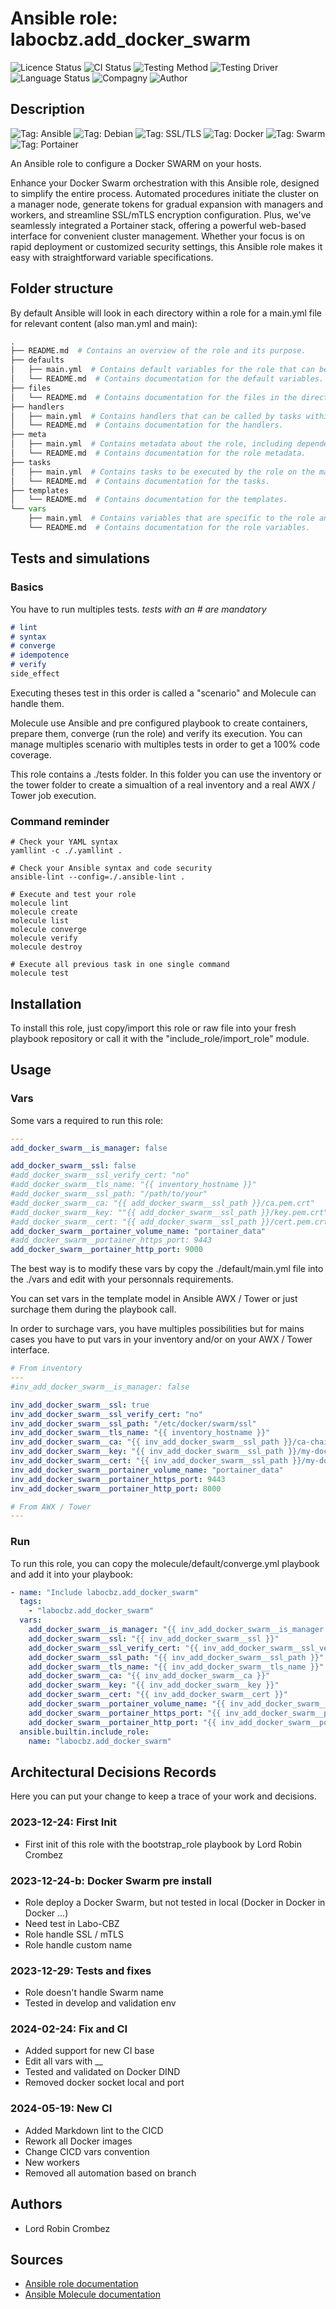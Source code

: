 # Ansible role: labocbz.add_docker_swarm

![Licence Status](https://img.shields.io/badge/licence-MIT-brightgreen)
![CI Status](https://img.shields.io/badge/CI-success-brightgreen)
![Testing Method](https://img.shields.io/badge/Testing%20Method-Ansible%20Molecule-blueviolet)
![Testing Driver](https://img.shields.io/badge/Testing%20Driver-docker-blueviolet)
![Language Status](https://img.shields.io/badge/language-Ansible-red)
![Compagny](https://img.shields.io/badge/Compagny-Labo--CBZ-blue)
![Author](https://img.shields.io/badge/Author-Lord%20Robin%20Crombez-blue)

## Description

![Tag: Ansible](https://img.shields.io/badge/Tech-Ansible-orange)
![Tag: Debian](https://img.shields.io/badge/Tech-Debian-orange)
![Tag: SSL/TLS](https://img.shields.io/badge/Tech-SSL%2FTLS-orange)
![Tag: Docker](https://img.shields.io/badge/Tech-Docker-orange)
![Tag: Swarm](https://img.shields.io/badge/Tech-Swarm-orange)
![Tag: Portainer](https://img.shields.io/badge/Tech-Portainer-orange)

An Ansible role to configure a Docker SWARM on your hosts.

Enhance your Docker Swarm orchestration with this Ansible role, designed to simplify the entire process. Automated procedures initiate the cluster on a manager node, generate tokens for gradual expansion with managers and workers, and streamline SSL/mTLS encryption configuration. Plus, we've seamlessly integrated a Portainer stack, offering a powerful web-based interface for convenient cluster management. Whether your focus is on rapid deployment or customized security settings, this Ansible role makes it easy with straightforward variable specifications.

## Folder structure

By default Ansible will look in each directory within a role for a main.yml file for relevant content (also man.yml and main):

```PYTHON
.
├── README.md  # Contains an overview of the role and its purpose.
├── defaults
│   ├── main.yml  # Contains default variables for the role that can be overridden by users.
│   └── README.md  # Contains documentation for the default variables.
├── files
│   └── README.md  # Contains documentation for the files in the directory.
├── handlers
│   ├── main.yml  # Contains handlers that can be called by tasks within the role.
│   └── README.md  # Contains documentation for the handlers.
├── meta
│   ├── main.yml  # Contains metadata about the role, including dependencies and supported platforms.
│   └── README.md  # Contains documentation for the role metadata.
├── tasks
│   ├── main.yml  # Contains tasks to be executed by the role on the managed nodes.
│   └── README.md  # Contains documentation for the tasks.
├── templates
│   └── README.md  # Contains documentation for the templates.
└── vars
    ├── main.yml  # Contains variables that are specific to the role and are not meant to be overridden.
    └── README.md  # Contains documentation for the role variables.
```

## Tests and simulations

### Basics

You have to run multiples tests. *tests with an # are mandatory*

```MARKDOWN
# lint
# syntax
# converge
# idempotence
# verify
side_effect
```

Executing theses test in this order is called a "scenario" and Molecule can handle them.

Molecule use Ansible and pre configured playbook to create containers, prepare them, converge (run the role) and verify its execution.
You can manage multiples scenario with multiples tests in order to get a 100% code coverage.

This role contains a ./tests folder. In this folder you can use the inventory or the tower folder to create a simualtion of a real inventory and a real AWX / Tower job execution.

### Command reminder

```SHELL
# Check your YAML syntax
yamllint -c ./.yamllint .

# Check your Ansible syntax and code security
ansible-lint --config=./.ansible-lint .

# Execute and test your role
molecule lint
molecule create
molecule list
molecule converge
molecule verify
molecule destroy

# Execute all previous task in one single command
molecule test
```

## Installation

To install this role, just copy/import this role or raw file into your fresh playbook repository or call it with the "include_role/import_role" module.

## Usage

### Vars

Some vars a required to run this role:

```YAML
---
add_docker_swarm__is_manager: false

add_docker_swarm__ssl: false
#add_docker_swarm__ssl_verify_cert: "no"
#add_docker_swarm__tls_name: "{{ inventory_hostname }}"
#add_docker_swarm__ssl_path: "/path/to/your"
#add_docker_swarm__ca: "{{ add_docker_swarm__ssl_path }}/ca.pem.crt"
#add_docker_swarm__key: ""{{ add_docker_swarm__ssl_path }}/key.pem.crt"
#add_docker_swarm__cert: "{{ add_docker_swarm__ssl_path }}/cert.pem.crt"
add_docker_swarm__portainer_volume_name: "portainer_data"
#add_docker_swarm__portainer_https_port: 9443
add_docker_swarm__portainer_http_port: 9000

```

The best way is to modify these vars by copy the ./default/main.yml file into the ./vars and edit with your personnals requirements.

You can set vars in the template model in Ansible AWX / Tower or just surchage them during the playbook call.

In order to surchage vars, you have multiples possibilities but for mains cases you have to put vars in your inventory and/or on your AWX / Tower interface.

```YAML
# From inventory
---
#inv_add_docker_swarm__is_manager: false

inv_add_docker_swarm__ssl: true
inv_add_docker_swarm__ssl_verify_cert: "no"
inv_add_docker_swarm__ssl_path: "/etc/docker/swarm/ssl"
inv_add_docker_swarm__tls_name: "{{ inventory_hostname }}"
inv_add_docker_swarm__ca: "{{ inv_add_docker_swarm__ssl_path }}/ca-chain.pem.crt"
inv_add_docker_swarm__key: "{{ inv_add_docker_swarm__ssl_path }}/my-docker-swarm-cluster.domain.tld.pem.key"
inv_add_docker_swarm__cert: "{{ inv_add_docker_swarm__ssl_path }}/my-docker-swarm-cluster.domain.tld.pem.crt"
inv_add_docker_swarm__portainer_volume_name: "portainer_data"
inv_add_docker_swarm__portainer_https_port: 9443
inv_add_docker_swarm__portainer_http_port: 8000

```

```YAML
# From AWX / Tower
---

```

### Run

To run this role, you can copy the molecule/default/converge.yml playbook and add it into your playbook:

```YAML
- name: "Include labocbz.add_docker_swarm"
  tags:
    - "labocbz.add_docker_swarm"
  vars:
    add_docker_swarm__is_manager: "{{ inv_add_docker_swarm__is_manager }}"
    add_docker_swarm__ssl: "{{ inv_add_docker_swarm__ssl }}"
    add_docker_swarm__ssl_verify_cert: "{{ inv_add_docker_swarm__ssl_verify_cert }}"
    add_docker_swarm__ssl_path: "{{ inv_add_docker_swarm__ssl_path }}"
    add_docker_swarm__tls_name: "{{ inv_add_docker_swarm__tls_name }}"
    add_docker_swarm__ca: "{{ inv_add_docker_swarm__ca }}"
    add_docker_swarm__key: "{{ inv_add_docker_swarm__key }}"
    add_docker_swarm__cert: "{{ inv_add_docker_swarm__cert }}"
    add_docker_swarm__portainer_volume_name: "{{ inv_add_docker_swarm__portainer_volume_name }}"
    add_docker_swarm__portainer_https_port: "{{ inv_add_docker_swarm__portainer_https_port }}"
    add_docker_swarm__portainer_http_port: "{{ inv_add_docker_swarm__portainer_http_port }}"
  ansible.builtin.include_role:
    name: "labocbz.add_docker_swarm"
```

## Architectural Decisions Records

Here you can put your change to keep a trace of your work and decisions.

### 2023-12-24: First Init

* First init of this role with the bootstrap_role playbook by Lord Robin Crombez

### 2023-12-24-b: Docker Swarm pre install

* Role deploy a Docker Swarm, but not tested in local (Docker in Docker in Docker ...)
* Need test in Labo-CBZ
* Role handle SSL / mTLS
* Role handle custom name

### 2023-12-29: Tests and fixes

* Role doesn't handle Swarm name
* Tested in develop and validation env

### 2024-02-24: Fix and CI

* Added support for new CI base
* Edit all vars with __
* Tested and validated on Docker DIND
* Removed docker socket local and port

### 2024-05-19: New CI

* Added Markdown lint to the CICD
* Rework all Docker images
* Change CICD vars convention
* New workers
* Removed all automation based on branch

## Authors

* Lord Robin Crombez

## Sources

* [Ansible role documentation](https://docs.ansible.com/ansible/latest/playbook_guide/playbooks_reuse_roles.html)
* [Ansible Molecule documentation](https://molecule.readthedocs.io/)
